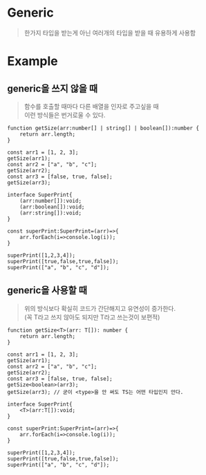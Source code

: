 # Generic
> 한가지 타입을 받는게 아닌 여러개의 타입을 받을 때 유용하게 사용함

# Example
## generic을 쓰지 않을 때
> 함수를 호출할 때마다 다른 배열을 인자로 주고싶을 때  
> 이런 방식들은 번거로울 수 있다.
  
```
function getSize(arr:number[] | string[] | boolean[]):number {
    return arr.length;
}

const arr1 = [1, 2, 3];
getSize(arr1);
const arr2 = ["a", "b", "c"];
getSize(arr2);
const arr3 = [false, true, false];
getSize(arr3);
```

```
interface SuperPrint{
    (arr:number[]):void;
    (arr:boolean[]):void;
    (arr:string[]):void;
}

const superPrint:SuperPrint=(arr)=>{
    arr.forEach(i=>console.log(i));
}

superPrint([1,2,3,4]);
superPrint([true,false,true,false]);
superPrint(["a", "b", "c", "d"]);
```

## generic을 사용할 때
> 위의 방식보다 확실히 코드가 간단해지고 유연성이 증가한다.  
> (꼭 T라고 쓰지 않아도 되지만 T라고 쓰는것이 보편적)
  
```
function getSize<T>(arr: T[]): number {
    return arr.length;
}

const arr1 = [1, 2, 3];
getSize(arr1);
const arr2 = ["a", "b", "c"];
getSize(arr2);
const arr3 = [false, true, false];
getSize<boolean>(arr3);
getSize(arr3); // 굳이 <type>을 안 써도 TS는 어떤 타입인지 안다.
```

```
interface SuperPrint{
    <T>(arr:T[]):void;
}

const superPrint:SuperPrint=(arr)=>{
    arr.forEach(i=>console.log(i));
}

superPrint([1,2,3,4]);
superPrint([true,false,true,false]);
superPrint(["a", "b", "c", "d"]);
```
